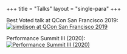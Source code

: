 +++
title = "Talks"
layout = "single-para"
+++

Best Voted talk at QCon San Francisco 2019:<br />
[![simdjson at QCon San Francisco 2019](http://img.youtube.com/vi/wlvKAT7SZIQ/0.jpg)](http://www.youtube.com/watch?v=wlvKAT7SZIQ)


Performance Summit III (2020):<br />
[![Performance Summit III (2020)](https://img.youtube.com/vi/p6X8BGSrR9w/0.jpg)](https://www.youtube.com/embed/p6X8BGSrR9w)
